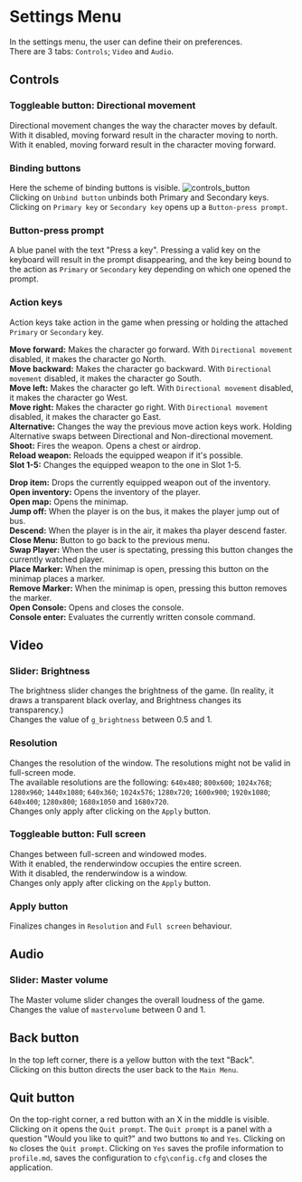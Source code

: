 # Settings Menu
In the settings menu, the user can define their on preferences.  
There are 3 tabs: `Controls`; `Video` and `Audio`.
## Controls
### Toggleable button: Directional movement
Directional movement changes the way the character moves by default.  
With it disabled, moving forward result in the character moving to north.
With it enabled, moving forward result in the character moving forward.  
### Binding buttons
Here the scheme of binding buttons is visible.
![controls_button](https://user-images.githubusercontent.com/87643779/130115645-e7ec0385-0a6b-4ea4-846c-db58c8ed3ab4.png)  
Clicking on `Unbind button` unbinds both Primary and Secondary keys.  
Clicking on `Primary key` or `Secondary key` opens up a `Button-press prompt`.

### Button-press prompt
A blue panel with the text "Press a key". Pressing a valid key on the keyboard will result in the prompt disappearing, and the key being bound to the action as `Primary` or `Secondary` key depending on which one opened the prompt.  

### Action keys
Action keys take action in the game when pressing or holding the attached `Primary` or `Secondary` key.

**Move forward:** Makes the character go forward. With `Directional movement` disabled, it makes the character go North.  
**Move backward:** Makes the character go backward. With `Directional movement` disabled, it makes the character go South.  
**Move left:** Makes the character go left. With `Directional movement` disabled, it makes the character go West.  
**Move right:** Makes the character go right. With `Directional movement` disabled, it makes the character go East.  
**Alternative:** Changes the way the previous move action keys work. Holding Alternative swaps between Directional and Non-directional movement.  
**Shoot:** Fires the weapon. Opens a chest or airdrop.  
**Reload weapon:** Reloads the equipped weapon if it's possible.  
**Slot 1-5:** Changes the equipped weapon to the one in Slot 1-5.  

**Drop item:** Drops the currently equipped weapon out of the inventory.  
**Open inventory:** Opens the inventory of the player.  
**Open map:** Opens the minimap.  
**Jump off:** When the player is on the bus, it makes the player jump out of bus.  
**Descend:** When the player is in the air, it makes tha player descend faster.  
**Close Menu:** Button to go back to the previous menu.  
**Swap Player:** When the user is spectating, pressing this button changes the currently watched player.  
**Place Marker:** When the minimap is open, pressing this button on the minimap places a marker.  
**Remove Marker:** When the minimap is open, pressing this button removes the marker.  
**Open Console:** Opens and closes the console.  
**Console enter:** Evaluates the currently written console command.  

## Video
### Slider: Brightness
The brightness slider changes the brightness of the game. (In reality, it draws a transparent black overlay, and Brightness changes its transparency.)  
Changes the value of `g_brightness` between 0.5 and 1.  

### Resolution
Changes the resolution of the window. The resolutions might not be valid in full-screen mode.  
The available resolutions are the following: `640x480`; `800x600`; `1024x768`; `1280x960`; `1440x1080`; `640x360`; `1024x576`; `1280x720`; `1600x900`; `1920x1080`; `640x400`; `1280x800`; `1680x1050` and `1680x720`.  
Changes only apply after clicking on the `Apply` button.

### Toggleable button: Full screen
Changes between full-screen and windowed modes.  
With it enabled, the renderwindow occupies the entire screen.  
With it disabled, the renderwindow is a window.  
Changes only apply after clicking on the `Apply` button.  

### Apply button
Finalizes changes in `Resolution` and `Full screen` behaviour.

## Audio
### Slider: Master volume
The Master volume slider changes the overall loudness of the game.  
Changes the value of `mastervolume` between 0 and 1.

## Back button
In the top left corner, there is a yellow button with the text "Back".  
Clicking on this button directs the user back to the `Main Menu`.

## Quit button
On the top-right corner, a red button with an X in the middle is visible. Clicking on it opens the `Quit prompt`.
The `Quit prompt` is a panel with a question "Would you like to quit?" and two buttons `No` and `Yes`. Clicking on `No` closes the `Quit prompt`. Clicking on `Yes` saves the profile information to `profile.md`, saves the configuration to `cfg\config.cfg` and closes the application.
